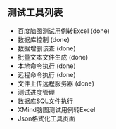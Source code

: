 ## 测试工具列表

- 百度脑图测试用例转Excel (done)
- 数据库控制 (done)
- 数据增删该查 (done)
- 批量文本文件生成 (done)
- 本地命令执行 (done)
- 远程命令执行 (done)
- 文件上传远程服务器 (done)
- 测试进度管理
- 数据库SQL文件执行
- XMind脑图测试用例转Excel
- Json格式化工具页面